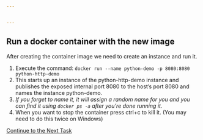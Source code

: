 ```yaml
---


---
```


<h2 id="run-a-docker-container-with-the-new-image">Run a docker container with the new image</h2>
<p>After creating the container image we need to create an instance and run it.</p>
<ol>
<li>Execute the command: <code>docker run --name python-demo -p 8080:8080 python-http-demo</code></li>
<li>This starts up an instance of the python-http-demo instance and publishes the exposed internal port 8080 to the host’s port 8080 and names the instance python-demo.</li>
<li><em>If you forget to name it, it will assign a random name for you and you can find it using <code>docker ps -a</code> after you’re done running it.</em></li>
<li>When you want to stop the container press ctrl+c to kill it. (You may need to do this twice on Windows)</li>
</ol>
<p><a href="https://github.com/Burwood/containers101/blob/master/containers_lab/task_7.md">Continue to the Next Task</a></p>

